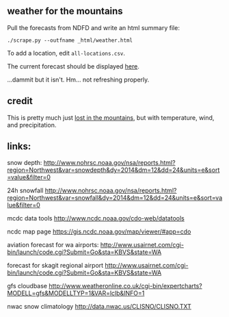 ## weather for the mountains

Pull the forecasts from NDFD and write an html summary file:

  `./scrape.py --outfname _html/weather.html`

To add a location, edit `all-locations.csv`.

The current forecast should be displayed [here](http://htmlpreview.github.io/?https://github.com/psathyrella/weatherscraper/blob/current-forecast/_html/weather.html).

...dammit but it isn't. Hm... not refreshing properly.

## credit

This is pretty much just [lost in the mountains](http://lost-in-the-mountains.com/washington_climbing.php), but with temperature, wind, and precipitation.

## links:
snow depth:
http://www.nohrsc.noaa.gov/nsa/reports.html?region=Northwest&var=snowdepth&dy=2014&dm=12&dd=24&units=e&sort=value&filter=0

24h snowfall
http://www.nohrsc.noaa.gov/nsa/reports.html?region=Northwest&var=snowfall&dy=2014&dm=12&dd=24&units=e&sort=value&filter=0

mcdc data tools
http://www.ncdc.noaa.gov/cdo-web/datatools

ncdc map page
https://gis.ncdc.noaa.gov/map/viewer/#app=cdo

aviation forecast for wa airports:
http://www.usairnet.com/cgi-bin/launch/code.cgi?Submit=Go&sta=KBVS&state=WA

forecast for skagit regional airport
http://www.usairnet.com/cgi-bin/launch/code.cgi?Submit=Go&sta=KBVS&state=WA

gfs cloudbase
http://www.weatheronline.co.uk/cgi-bin/expertcharts?MODELL=gfs&MODELLTYP=1&VAR=lclb&INFO=1

nwac snow climatology
http://data.nwac.us/CLISNO/CLISNO.TXT

